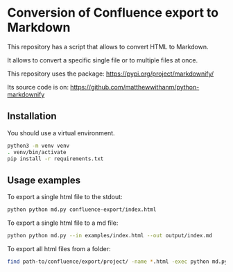 # Conversion of Confluence export to Markdown

This repository has a script that allows to convert HTML to Markdown.

It allows to convert a specific single file or to multiple files at once.

This repository uses the package: https://pypi.org/project/markdownify/

Its source code is on: https://github.com/matthewwithanm/python-markdownify

## Installation

You should use a virtual environment.

```bash
python3 -m venv venv
. venv/bin/activate
pip install -r requirements.txt
```

## Usage examples
To export a single html file to the stdout:
```bash
python python md.py confluence-export/index.html
```

To export a single html file to a md file:
```bash
python python md.py --in examples/index.html --out output/index.md
```

To export all html files from a folder:
```bash
find path-to/confluence/export/project/ -name *.html -exec python md.py --in {} --out output/{}.md \;
```
